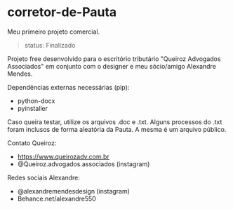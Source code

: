 # corretor-de-Pauta
Meu primeiro projeto comercial. 
> status: Finalizado 

Projeto free desenvolvido para o escritório tributário "Queiroz Advogados Associados" em conjunto com o designer e meu sócio/amigo Alexandre Mendes.

Dependências externas necessárias (pip):
- python-docx
- pyinstaller 

Caso queira testar, utilize os arquivos .doc e .txt. Alguns processos do .txt foram inclusos de forma aleatória da Pauta. A mesma é um arquivo público. 

Contato Queiroz:
- https://www.queirozadv.com.br
- @Queiroz.advogados.associados (instagram)

Redes sociais Alexandre:
- @alexandremendesdesign (instagram)
- Behance.net/alexandre550

